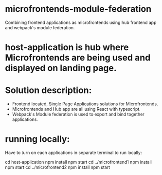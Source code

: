 # microfrontends-module-federation
Combining frontend applications as microfrontends using hub frontend app and webpack's module federation.

# host-application is hub where Microfrontends are being used and displayed on landing page.

# Solution description:
  - Frontend located, Single Page Applications solutions for Microfrontends.
  - Microfrontends and Hub app are all using React with typescript.
  - Webpack's Module federation is used to export and bind together applications.

# running locally:
  Have to turn on each applications in separate terminal to run locally:

  cd host-application
  npm install
  npm start
  cd ../microfrontend1
  npm install
  npm start
  cd ../microfrontend2
  npm install
  npm start
  
